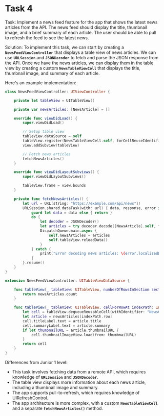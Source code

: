 # Task 4

Task: Implement a news feed feature for the app that shows the latest news
articles from the API. The news feed should display the title, thumbnail image,
and a brief summary of each article. The user should be able to pull to refresh
the feed to see the latest news.

Solution: To implement this task, we can start by creating a
**`NewsFeedViewController`** that displays a table view of news articles. We can
use **`URLSession`** and **`JSONDecoder`** to fetch and parse the JSON response
from the API. Once we have the news articles, we can display them in the table
view by creating a custom **`NewsTableViewCell`** that displays the title,
thumbnail image, and summary of each article.

Here's an example implementation:

```swift
class NewsFeedViewController: UIViewController {

    private let tableView = UITableView()

    private var newsArticles: [NewsArticle] = []

    override func viewDidLoad() {
        super.viewDidLoad()

        // Setup table view
        tableView.dataSource = self
        tableView.register(NewsTableViewCell.self, forCellReuseIdentifier: "NewsCell")
        view.addSubview(tableView)

        // Fetch news articles
        fetchNewsArticles()
    }

    override func viewDidLayoutSubviews() {
        super.viewDidLayoutSubviews()

        tableView.frame = view.bounds
    }

    private func fetchNewsArticles() {
        let url = URL(string: "https://example.com/api/news")!
        URLSession.shared.dataTask(with: url) { data, response, error in
            guard let data = data else { return }
            do {
                let decoder = JSONDecoder()
                let articles = try decoder.decode([NewsArticle].self, from: data)
                DispatchQueue.main.async {
                    self.newsArticles = articles
                    self.tableView.reloadData()
                }
            } catch {
                print("Error decoding news articles: \(error.localizedDescription)")
            }
        }.resume()
    }
}

extension NewsFeedViewController: UITableViewDataSource {

    func tableView(_ tableView: UITableView, numberOfRowsInSection section: Int) -> Int {
        return newsArticles.count
    }

    func tableView(_ tableView: UITableView, cellForRowAt indexPath: IndexPath) -> UITableViewCell {
        let cell = tableView.dequeueReusableCell(withIdentifier: "NewsCell", for: indexPath) as! NewsTableViewCell
        let article = newsArticles[indexPath.row]
        cell.titleLabel.text = article.title
        cell.summaryLabel.text = article.summary
        if let thumbnailURL = article.thumbnailURL {
            cell.thumbnailImageView.load(from: thumbnailURL)
        }
        return cell
    }
}

```

Differences from Junior 1 level:

-   This task involves fetching data from a remote API, which requires knowledge
    of **`URLSession`** and **`JSONDecoder`**.
-   The table view displays more information about each news article, including
    a thumbnail image and summary.
-   The app supports pull-to-refresh, which requires knowledge of
    UIRefreshControl.
-   The app architecture is more complex, with a custom **`NewsTableViewCell`**
    and a separate **`fetchNewsArticles()`** method.
